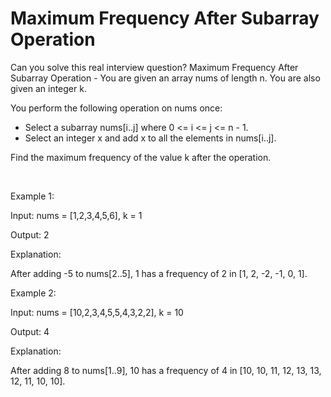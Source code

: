 # Maximum Frequency After Subarray Operation

Can you solve this real interview question? Maximum Frequency After Subarray Operation - You are given an array nums of length n. You are also given an integer k.

You perform the following operation on nums once:

 * Select a subarray nums[i..j] where 0 <= i <= j <= n - 1.
 * Select an integer x and add x to all the elements in nums[i..j].

Find the maximum frequency of the value k after the operation.

 

Example 1:

Input: nums = [1,2,3,4,5,6], k = 1

Output: 2

Explanation:

After adding -5 to nums[2..5], 1 has a frequency of 2 in [1, 2, -2, -1, 0, 1].

Example 2:

Input: nums = [10,2,3,4,5,5,4,3,2,2], k = 10

Output: 4

Explanation:

After adding 8 to nums[1..9], 10 has a frequency of 4 in [10, 10, 11, 12, 13, 13, 12, 11, 10, 10].